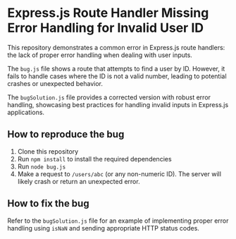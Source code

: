 # Express.js Route Handler Missing Error Handling for Invalid User ID

This repository demonstrates a common error in Express.js route handlers:  the lack of proper error handling when dealing with user inputs.

The `bug.js` file shows a route that attempts to find a user by ID. However, it fails to handle cases where the ID is not a valid number, leading to potential crashes or unexpected behavior.

The `bugSolution.js` file provides a corrected version with robust error handling, showcasing best practices for handling invalid inputs in Express.js applications.

## How to reproduce the bug
1. Clone this repository
2. Run `npm install` to install the required dependencies
3. Run `node bug.js`
4. Make a request to `/users/abc` (or any non-numeric ID).  The server will likely crash or return an unexpected error.

## How to fix the bug
Refer to the `bugSolution.js` file for an example of implementing proper error handling using `isNaN` and sending appropriate HTTP status codes.